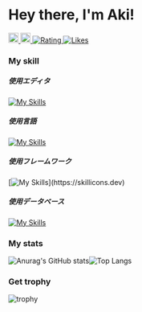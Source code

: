 # Hey there, I'm Aki!
  <a href="https://twitter.com/aki96667887">
    <img height="20" src="https://img.shields.io/twitter/follow/aki96667887?label=Twitter&logo=twitter&style=flat" />
  </a>
  <a href="https://github.com/AkiGR">
    <img height="20" src="https://img.shields.io/github/followers/AkiGR?label=follow&logo=github&style=flat" />
  </a>
  <a href="https://atcoder.jp/users/Aki0712?contestType=algo">
   <img src="https://badgen.org/img/atcoder/Aki0712/rating/algorithm?style=plastic" alt="Rating" />
  </a>
  <a href="https://zenn.dev/aki_pro">
   <img src="https://badgen.org/img/zenn/aki_pro/likes?style=plastic" alt="Likes" />
  </a>
  
<h3>My skill</h3>
<h5>使用エディタ</h5>

[![My Skills](https://skillicons.dev/icons?i=neovim,vscode,androidstudio,eclipse)](https://skillicons.dev)

<h5>使用言語</h5>

[![My Skills](https://skillicons.dev/icons?i=flutter,java,js,ts,php,py,swift,dart,html,css,sass)](https://skillicons.dev)

<h5>使用フレームワーク</h5>

[![My Skills](https://skillicons.dev/icons?i=react,bootstrap,spring,)](https://skillicons.dev)

<h5>使用データベース</h5>

[![My Skills](https://skillicons.dev/icons?i=mysql,sqlite)](https://skillicons.dev)

<h3>My stats</h3>

![Anurag's GitHub stats](https://github-readme-stats.vercel.app/api?username=AkiGR&show_icons=true&theme=transparent&layout=compact)![Top Langs](https://github-readme-stats.vercel.app/api/top-langs/?username=AkiGR&theme=transparent&layout=compact)
  
<h3>Get trophy</h3>

![trophy](https://github-profile-trophy.vercel.app/?username=AkiGR&theme=darkhub)
